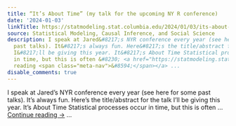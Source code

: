 ```yaml
---
title: “It’s About Time” (my talk for the upcoming NY R conference)
date: '2024-01-03'
linkTitle: https://statmodeling.stat.columbia.edu/2024/01/03/its-about-time-my-talk-for-the-upcoming-ny-r-conference/
source: Statistical Modeling, Causal Inference, and Social Science
description: I speak at Jared&#8217;s NYR conference every year (see here for some
  past talks). It&#8217;s always fun. Here&#8217;s the title/abstract for the talk
  I&#8217;ll be giving this year. It&#8217;s About Time Statistical processes occur
  in time, but this is often &#8230; <a href="https://statmodeling.stat.columbia.edu/2024/01/03/its-about-time-my-talk-for-the-upcoming-ny-r-conference/">Continue
  reading <span class="meta-nav">&#8594;</span></a> ...
disable_comments: true
---
```

I speak at Jared&#8217;s NYR conference every year (see here for some past talks). It&#8217;s always fun. Here&#8217;s the title/abstract for the talk I&#8217;ll be giving this year. It&#8217;s About Time Statistical processes occur in time, but this is often &#8230; <a href="https://statmodeling.stat.columbia.edu/2024/01/03/its-about-time-my-talk-for-the-upcoming-ny-r-conference/">Continue reading <span class="meta-nav">&#8594;</span></a> ...
